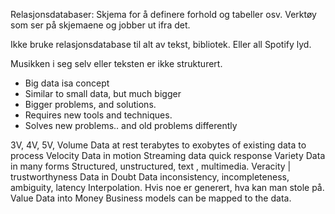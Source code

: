 Relasjonsdatabaser: Skjema for å definere forhold og tabeller osv.
Verktøy som ser på skjemaene og jobber ut ifra det.

Ikke bruke relasjonsdatabase til alt av tekst, bibliotek.
Eller all Spotify lyd.

Musikken i seg selv eller teksten er ikke strukturert. 

- Big data isa concept
- Similar to small data, but much bigger
- Bigger problems, and solutions.
- Requires new tools and techniques. 
- Solves new problems.. and old problems differently

3V, 4V, 5V,
Volume
	Data at rest
		terabytes to exobytes of existing data to process
Velocity
	Data in motion
		Streaming data quick response
Variety
	Data in many forms
		Structured, unstructured, text , multimedia.
Veracity | trustworthyness
	Data in Doubt
		Data inconsistency, incompleteness, ambiguity, latency
		Interpolation. Hvis noe er generert, hva kan man stole på. 
Value
	Data into Money
		Business models can be mapped to the data.

